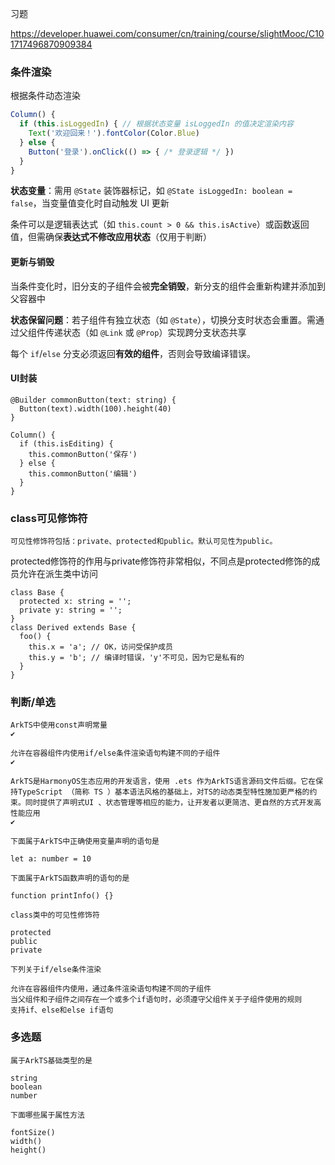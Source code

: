习题

https://developer.huawei.com/consumer/cn/training/course/slightMooc/C101717496870909384



### 条件渲染

根据条件动态渲染

```typescript
Column() {
  if (this.isLoggedIn) { // 根据状态变量 isLoggedIn 的值决定渲染内容
    Text('欢迎回来！').fontColor(Color.Blue)
  } else {
    Button('登录').onClick(() => { /* 登录逻辑 */ })
  }
}
```

**状态变量**：需用 `@State` 装饰器标记，如 `@State isLoggedIn: boolean = false`，当变量值变化时自动触发 UI 更新

条件可以是逻辑表达式（如 `this.count > 0 && this.isActive`）或函数返回值，但需确保**表达式不修改应用状态**（仅用于判断）



#### 更新与销毁

当条件变化时，旧分支的子组件会被**完全销毁**，新分支的组件会重新构建并添加到父容器中

**状态保留问题**：若子组件有独立状态（如 `@State`），切换分支时状态会重置。需通过父组件传递状态（如 `@Link` 或 `@Prop`）实现跨分支状态共享

每个 `if`/`else` 分支必须返回**有效的组件**，否则会导致编译错误。



#### UI封装

```
@Builder commonButton(text: string) {
  Button(text).width(100).height(40)
}

Column() {
  if (this.isEditing) {
    this.commonButton('保存')
  } else {
    this.commonButton('编辑')
  }
}
```



### class可见修饰符

```
可见性修饰符包括：private、protected和public。默认可见性为public。
```



protected修饰符的作用与private修饰符非常相似，不同点是protected修饰的成员允许在派生类中访问

```
class Base {
  protected x: string = '';
  private y: string = '';
}
class Derived extends Base {
  foo() {
    this.x = 'a'; // OK，访问受保护成员
    this.y = 'b'; // 编译时错误，'y'不可见，因为它是私有的
  }
}
```





### 判断/单选

```
ArkTS中使用const声明常量
✔
```



```
允许在容器组件内使用if/else条件渲染语句构建不同的子组件
✔
```



```
ArkTS是HarmonyOS生态应用的开发语言，使用 .ets 作为ArkTS语言源码文件后缀。它在保持TypeScript （简称 TS ）基本语法风格的基础上，对TS的动态类型特性施加更严格的约束。同时提供了声明式UI 、状态管理等相应的能力，让开发者以更简洁、更自然的方式开发高性能应用
✔
```



```
下面属于ArkTS中正确使用变量声明的语句是

let a: number = 10
```



```
下面属于ArkTS函数声明的语句的是

function printInfo() {}
```



```
class类中的可见性修饰符

protected
public
private
```



```
下列关于if/else条件渲染

允许在容器组件内使用，通过条件渲染语句构建不同的子组件
当父组件和子组件之间存在一个或多个if语句时，必须遵守父组件关于子组件使用的规则
支持if、else和else if语句
```



### 多选题

```
属于ArkTS基础类型的是

string
boolean
number
```



```
下面哪些属于属性方法

fontSize()
width()
height()
```

